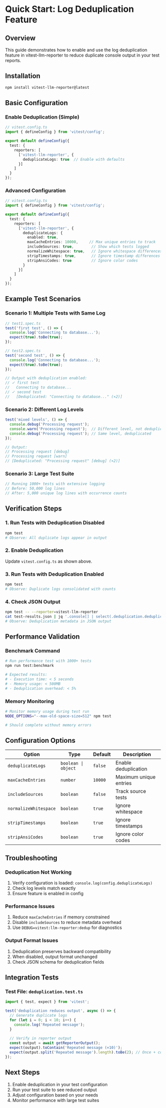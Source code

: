 # Quick Start: Log Deduplication Feature

## Overview
This guide demonstrates how to enable and use the log deduplication feature in vitest-llm-reporter to reduce duplicate console output in your test reports.

## Installation
```bash
npm install vitest-llm-reporter@latest
```

## Basic Configuration

### Enable Deduplication (Simple)
```typescript
// vitest.config.ts
import { defineConfig } from 'vitest/config';

export default defineConfig({
  test: {
    reporters: [
      ['vitest-llm-reporter', {
        deduplicateLogs: true  // Enable with defaults
      }]
    ]
  }
});
```

### Advanced Configuration
```typescript
// vitest.config.ts
import { defineConfig } from 'vitest/config';

export default defineConfig({
  test: {
    reporters: [
      ['vitest-llm-reporter', {
        deduplicateLogs: {
          enabled: true,
          maxCacheEntries: 10000,     // Max unique entries to track
          includeSources: true,        // Show which tests logged
          normalizeWhitespace: true,   // Ignore whitespace differences
          stripTimestamps: true,       // Ignore timestamp differences
          stripAnsiCodes: true         // Ignore color codes
        }
      }]
    ]
  }
});
```

## Example Test Scenarios

### Scenario 1: Multiple Tests with Same Log
```typescript
// test1.spec.ts
test('first test', () => {
  console.log('Connecting to database...');
  expect(true).toBe(true);
});

// test2.spec.ts
test('second test', () => {
  console.log('Connecting to database...');
  expect(true).toBe(true);
});

// Output with deduplication enabled:
// ✓ first test
//   Connecting to database...
// ✓ second test
//   [Deduplicated: "Connecting to database..." (×2)]
```

### Scenario 2: Different Log Levels
```typescript
test('mixed levels', () => {
  console.debug('Processing request');
  console.warn('Processing request');  // Different level, not deduplicated
  console.debug('Processing request'); // Same level, deduplicated
});

// Output:
// Processing request [debug]
// Processing request [warn]
// [Deduplicated: "Processing request" [debug] (×2)]
```

### Scenario 3: Large Test Suite
```typescript
// Running 1000+ tests with extensive logging
// Before: 50,000 log lines
// After: 5,000 unique log lines with occurrence counts
```

## Verification Steps

### 1. Run Tests with Deduplication Disabled
```bash
npm test
# Observe: All duplicate logs appear in output
```

### 2. Enable Deduplication
Update `vitest.config.ts` as shown above.

### 3. Run Tests with Deduplication Enabled
```bash
npm test
# Observe: Duplicate logs consolidated with counts
```

### 4. Check JSON Output
```bash
npm test -- --reporter=vitest-llm-reporter
cat test-results.json | jq '.console[] | select(.deduplication.deduplicated == true)'
# Observe: Deduplication metadata in JSON output
```

## Performance Validation

### Benchmark Command
```bash
# Run performance test with 1000+ tests
npm run test:benchmark

# Expected results:
# - Execution time: < 5 seconds
# - Memory usage: < 500MB
# - Deduplication overhead: < 5%
```

### Memory Monitoring
```bash
# Monitor memory usage during test run
NODE_OPTIONS="--max-old-space-size=512" npm test

# Should complete without memory errors
```

## Configuration Options

| Option | Type | Default | Description |
|--------|------|---------|-------------|
| `deduplicateLogs` | `boolean \| object` | `false` | Enable deduplication |
| `maxCacheEntries` | `number` | `10000` | Maximum unique entries |
| `includeSources` | `boolean` | `false` | Track source tests |
| `normalizeWhitespace` | `boolean` | `true` | Ignore whitespace |
| `stripTimestamps` | `boolean` | `true` | Ignore timestamps |
| `stripAnsiCodes` | `boolean` | `true` | Ignore color codes |

## Troubleshooting

### Deduplication Not Working
1. Verify configuration is loaded: `console.log(config.deduplicateLogs)`
2. Check log levels match exactly
3. Ensure feature is enabled in config

### Performance Issues
1. Reduce `maxCacheEntries` if memory constrained
2. Disable `includeSources` to reduce metadata overhead
3. Use `DEBUG=vitest:llm-reporter:dedup` for diagnostics

### Output Format Issues
1. Deduplication preserves backward compatibility
2. When disabled, output format unchanged
3. Check JSON schema for deduplication fields

## Integration Tests

### Test File: `deduplication.test.ts`
```typescript
import { test, expect } from 'vitest';

test('deduplication reduces output', async () => {
  // Generate duplicate logs
  for (let i = 0; i < 10; i++) {
    console.log('Repeated message');
  }
  
  // Verify in reporter output
  const output = await getReporterOutput();
  expect(output).toContain('Repeated message (×10)');
  expect(output.split('Repeated message').length).toBe(2); // Once + count
});
```

## Next Steps
1. Enable deduplication in your test configuration
2. Run your test suite to see reduced output
3. Adjust configuration based on your needs
4. Monitor performance with large test suites
